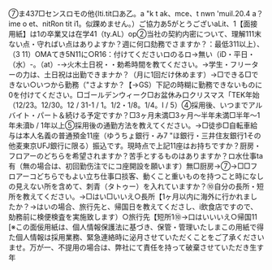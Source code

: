 ⑦ま437□センスロモの他{lti.tit口あ乙。a "k t ak、mce、t nwn 'muil.20.4 a？ime o et、nitRon tit i1。似踝めません。）ご協力あ5がとうございaLit、1【面接用紙】は1の卒業又は在学41（ty.AL）op②当社の契約内密について、理解111末ない点・守ればい点はありよすか？週に何口劾務でさますか？：最低311以上）、（3 11）OMAてき5N11に○R16：付けてくださいロのるロ→無い（iD・平日・（水）-。（at）-→火木土日祝・・勅希時間を教てください。→学生・フリーターの力は、土日祝は出勤できまナか？（月に1回だけ休めます）→□できる□できない○いつから勤務（"さよすか？【→GS）下記の時糊に勤務できないものに0を付けてください。□ゴールデンウィーク□お盆休み口クリスマス「TEK年始（12/23。12/30。12 / 31-1 / 1。1/2・1/8。1/4。I / 5）④採用後、いつまでアルバイト・パート＆続ける予定ですか？□3ヶ月未満□3ヶ月〜半年未満□半年〜1年未瀆b / 1年以上⑤採用後の通勤方法を教えてください。→□徒歩□自転車給与は本人名義の普通預金11座（ゆうちょ銀行・み7 "ほ銀行・三井住友銀行1その他麦東京UFJ銀行に限る）振込です。現時点で上記11座はお持ちですか？厨房・フロアーのどちらを希望されますか？苦手とするものはありますか？ロ水仕事ta有（無の場合は、初回勤伤注でにコ座開設を願います）無□厨房→⑦→□□フロアーコどちらでもよい立ち仕事口掞客、動くこと重いものを持つこと時になしの見えない所を含めて、刺青（タトゥー）を入れていますか？⑩自分の長所・短所を教えてください。→□はい□いいえ○長所【1ヶ月以内に海外に行かれましたか？→はいの場合、旅行先と、帰国日を教えてくださし、i飲食店ですので、勀務前に検便検査を実施致します）○旅行先【短所1⑩→口はいいいえ○帰国11 [※この面佞用紙は、個人情報保護法に基づき、保管・管理いたしまこの用紙で得た個人情報は採用業務、緊急連絡時に泌月させていただくことをご了承くださいませ。万が一、不提用の場合は、弊社にて責任を持って破棄させていただき生す年
